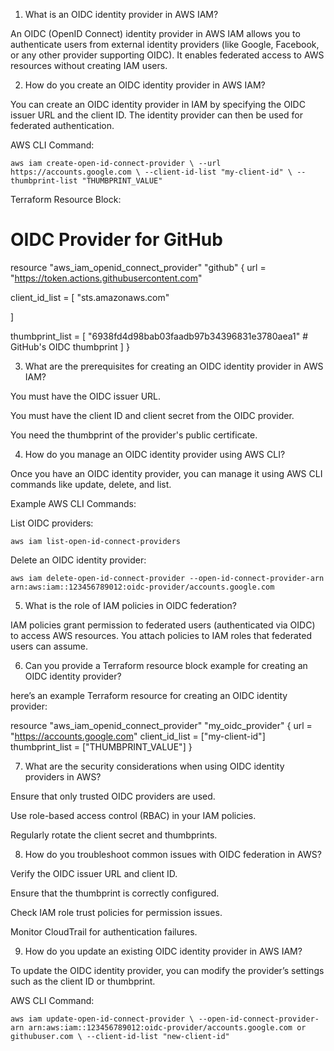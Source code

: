 1. What is an OIDC identity provider in AWS IAM?

An OIDC (OpenID Connect) identity provider in AWS IAM allows you to authenticate users from external identity providers (like Google, Facebook, or any other provider supporting OIDC). It enables federated access to AWS resources without creating IAM users.

2. How do you create an OIDC identity provider in AWS IAM?

You can create an OIDC identity provider in IAM by specifying the OIDC issuer URL and the client ID. The identity provider can then be used for federated authentication.

AWS CLI Command:

``aws iam create-open-id-connect-provider \
    --url https://accounts.google.com \
    --client-id-list "my-client-id" \
    --thumbprint-list "THUMBPRINT_VALUE"``

Terraform Resource Block:

# OIDC Provider for GitHub
resource "aws_iam_openid_connect_provider" "github" {
  url = "https://token.actions.githubusercontent.com"

  client_id_list = [
    "sts.amazonaws.com"
    
  ]

  thumbprint_list = [
    "6938fd4d98bab03faadb97b34396831e3780aea1" # GitHub's OIDC thumbprint
  ]
}

3. What are the prerequisites for creating an OIDC identity provider in AWS IAM?

You must have the OIDC issuer URL.

You must have the client ID and client secret from the OIDC provider.

You need the thumbprint of the provider's public certificate.

4. How do you manage an OIDC identity provider using AWS CLI?

Once you have an OIDC identity provider, you can manage it using AWS CLI commands like update, delete, and list.

Example AWS CLI Commands:

List OIDC providers:

``aws iam list-open-id-connect-providers``

Delete an OIDC identity provider:

``aws iam delete-open-id-connect-provider --open-id-connect-provider-arn arn:aws:iam::123456789012:oidc-provider/accounts.google.com``

5. What is the role of IAM policies in OIDC federation?

IAM policies grant permission to federated users (authenticated via OIDC) to access AWS resources. You attach policies to IAM roles that federated users can assume.

6. Can you provide a Terraform resource block example for creating an OIDC identity provider?

here’s an example Terraform resource for creating an OIDC identity provider:

resource "aws_iam_openid_connect_provider" "my_oidc_provider" {
  url               = "https://accounts.google.com"
  client_id_list    = ["my-client-id"]
  thumbprint_list   = ["THUMBPRINT_VALUE"]
}

7. What are the security considerations when using OIDC identity providers in AWS?

Ensure that only trusted OIDC providers are used.

Use role-based access control (RBAC) in your IAM policies.

Regularly rotate the client secret and thumbprints.

8. How do you troubleshoot common issues with OIDC federation in AWS?

Verify the OIDC issuer URL and client ID.


Ensure that the thumbprint is correctly configured.

Check IAM role trust policies for permission issues.

Monitor CloudTrail for authentication failures.

9. How do you update an existing OIDC identity provider in AWS IAM?

To update the OIDC identity provider, you can modify the provider’s settings such as the client ID or thumbprint.

AWS CLI Command:

``aws iam update-open-id-connect-provider \
    --open-id-connect-provider-arn arn:aws:iam::123456789012:oidc-provider/accounts.google.com or githubuser.com \
    --client-id-list "new-client-id"``